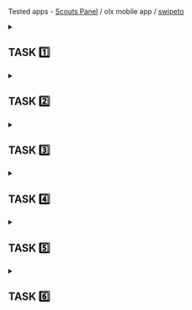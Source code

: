 Tested apps - [Scouts Panel](https://scouts-test.futbolkolektyw.pl/en) / olx mobile app / [swipeto](https://swipeto.pl/)

<details>      
<summary> <h2> TASK 1️⃣ </h2> </summary>

<details>
<summary> <h4> Subtask 1️⃣  </h4> </summary>
<i> Testing quiz score: 8/10 </i> 🥳 
</details>

<details>
<summary> <h4> Subtask :two: </h4> </summary>
<i> Adding a new Github repository </i>
</details>

<details>
<summary> <h4> Subtask :three: </h4> </summary>
<i> README editing </i>
<br> </br>
This Manual Testing Challenge is my second course from <i>DareIT</i>. I've decided to participate in this one, feeling encouraged right after completing the Automated Testing and Python course, which I found helpful and exciting. I'm sure this challenge will be also based on independent practice and that's exactly what I'm looking for. My main purpose for this course is to: <br>
      
- develop skills in <b>web and mobile app testing</b> <br>
- understand the basics of <b>SQL </b> (which I've already started practicing on my own) <br>
<br>
I also look forward to learn about <b>DevTools</b>, which, at this time, seem one of the most useful and practical testing tools to me.
</details>

<details>
<summary> <h4> Subtask :four: </h4> </summary>
      
<i> [Scouts Panel](https://scouts-test.futbolkolektyw.pl/en) - exploratory testing </i> <br>
<br>
<b> What's this app for? </b> <br>
Scouts Panel is a web and mobile application created for football ⚽ headhunters. It is a database with football players, matches and reports. <br>
<br>
<b> Functionalities: </b>

- login and password typing
- signing in
- signing out
- language change
- adding a new player/match/report
- editing existing player/match/report
- redirection to dashboard, players list, last created player/match, last updated player/match/report
- while displaying the players list: downloading CSV, printing the list, filtering the results, choosing of shown columns
- contacting the dev team

<b> Interface </b>
  
The interface is too simple and minimalistic, making the app look as if it's still being developed. 
After logging in, user is redirected to the dashboard. The dashboard displays header, central area and left panel with 4 buttons (Main page, Players, Language change, Sign out). In the central area of the dashboard, there are 7 tiles, 4 of which are only text tiles and the other 3 are clickable. The first one redirects to contacting the Dev Team, the second one to adding a player form and the last one to the last created or updated player/match/report. 

<b> Intuitiveness </b>

Only the dashboard seems intuitive to me. 
In my opinion, placing the picture with the logo on the left main panel would be more adequate.
</details>

</details>

<details>      
<summary> <h2> TASK 2️⃣ </h2> </summary>

<details>
<summary> <h4> Subtask :one: </h4> </summary>
      
[User stories based test cases](https://docs.google.com/spreadsheets/d/1xaNB1ceHnNw-iiPfOMvtmVnaqZ1ZwAAqJOpfqoQwT5k/edit?usp=drive_link) 🧔
</details>

<details>
<summary> <h4> Subtask :two: </h4> </summary>
      
[My own experiences based test cases](https://docs.google.com/spreadsheets/d/1eDfkKOzmwgp176t2s64f1L-6R99oGGE6i18GwfHpje8/edit?usp=drive_link) 🧘‍♀️
</details>

<details>
<summary> <h4> Subtask 3️⃣ </h4> </summary>
<i> The purpose of writing test cases </i> 📖
<br> </br>

- to confirm that the app is working accordingly to the expectations included in the documentation
- to verify that the app meets the set requirements
- to validate that after executing all test cases, actual results are as expected
- to make sure that all app's functionalities (determined in the particular project) have been tested
- to provide all documentation and data needed (describing app behavior and settings) for new people joining the project
- to detect bugs
- to provide high-quality software and products, as per customers demand

</details>
</details> 

<details>    
<summary> <h2> TASK 3️⃣ </h2> </summary>

<i> Executing test cases </i>

[bugs report](https://docs.google.com/spreadsheets/d/1hb-gv6v6JmhwuLAF0AuvuvU8oYAPN9v9Tqh1uSQaJ-c/edit?usp=drive_link) 🐛 <br>
[test report](https://docs.google.com/document/d/1WXXMhTjea0YC4vts4uCU_9Bm2xq1Jo2QwImFGRgpSNA/edit?usp=drive_link) 📰
</details>
</details>

<details>
<summary> <h2> TASK 4️⃣ </h2> </summary>      
      
[olx mobile app bugs report](https://docs.google.com/spreadsheets/d/1ItrAvKvbV1vl7Mgt1p2S9rNnKdQx-ZbWmBQMJJU4u7w/edit#gid=0) 📱🐞

<details>
<summary> What is olx and what's it for? </summary> <br>  

It's a local classifieds service/app used for:

- selling stuff from various categories, such as: furnitures, clothes, musical instruments, cars, electronics and many, many others...
- renting and selling of real estate
- posting job advertistments
- booking hotels, hostels, holiday cottages, apartments etc
</details>

<details>
<summary> Who is the end user of the app? </summary> <br>

This version of the app, tested by me, is intented for users from Poland. It's available for private individuals, as well as for the companies.
</details>

<details> 
<summary> Is this app user friendly? </summary> <br>

<table>    
<tr>
<th> <b> pros: </b> </th>
<th> <b> cons: </b> </th>
</tr>
<tr>
<th> navigation is intuitive </th>
<th> app is refreshing many times </th>
</tr>
</table>


</details>
</details>

<details>
<summary> <h2> TASK 5️⃣ </h2> </summary>     
</details>

<details>
<summary> <h2> TASK 6️⃣ </h2> </summary>

<details>
<summary> <h4> Subtask 1️⃣ </h4> </summary>

11. UPDATE 'customers' SET 'surname' = 'Miler' WHERE 'name' = 'Ania';
13. UPDATE 'customers' SET 'email' = 'pati@mail.com' WHERE 'name' = 'Patrycja';
15. ALTER TABLE 'customers' ADD 'pseudonym'
19. SELECT name, surname FROM actors WHERE actor_id = '4';
20. INSERT INTO customers VALUES ('7', 'Honia', 'Stuczka-Kucharska', 'honia@mail.com', 'Hoa');
</details>

<details> 
<summary> <h4> Subtask 2️⃣ </h4> </summary>
      
test score: 14/15

</details>

</details>
